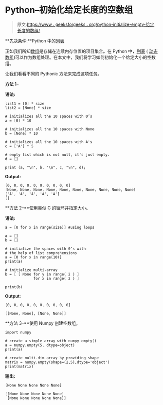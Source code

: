# Python–初始化给定长度的空数组

> 原文:[https://www . geeksforgeeks . org/python-initialize-empty-给定长度的数组/](https://www.geeksforgeeks.org/python-initialize-empty-array-of-given-length/)

**先决条件:**Python 中的[列表](https://www.geeksforgeeks.org/python-list/)

正如我们所知[数组](https://www.geeksforgeeks.org/python-arrays/)是存储在连续内存位置的项目集合。在 Python 中，[列表](https://www.geeksforgeeks.org/python-list/) ( [动态数组](https://www.geeksforgeeks.org/implementation-of-dynamic-array-in-python/))可以作为数组处理。在本文中，我们将学习如何初始化一个给定大小的空数组。

让我们看看不同的 Pythonic 方法来完成这项任务。

**方法 1–**

**语法:**

```
list1 = [0] * size
list2 = [None] * size

```

```
# initializes all the 10 spaces with 0’s
a = [0] * 10 

# initializes all the 10 spaces with None
b = [None] * 10 

# initializes all the 10 spaces with A's
c = ['A'] * 5 

# empty list which is not null, it's just empty.
d = [] 

print (a, "\n", b, "\n", c, "\n", d);
```

**Output:**

```
[0, 0, 0, 0, 0, 0, 0, 0, 0, 0] 
[None, None, None, None, None, None, None, None, None, None] 
['A', 'A', 'A', 'A', 'A'] 
[]

```

**方法 2–**使用类似 C 的循环并指定大小。

**语法:**

```
a = [0 for x in range(size)] #using loops

```

```
a = []
b = []

# initialize the spaces with 0’s with 
# the help of list comprehensions
a = [0 for x in range(10)]
print(a)

# initialize multi-array 
b = [ [ None for y in range( 2 ) ]
             for x in range( 2 ) ]

print(b)
```

**Output:**

```
[0, 0, 0, 0, 0, 0, 0, 0, 0, 0]

[[None, None], [None, None]]

```

**方法 3–**使用 Numpy 创建空数组。

```
import numpy

# create a simple array with numpy empty()
a = numpy.empty(5, dtype=object)
print(a)

# create multi-dim array by providing shape
matrix = numpy.empty(shape=(2,5),dtype='object')
print(matrix)
```

**输出:**

```
[None None None None None]

[[None None None None None]
 [None None None None None]]

```